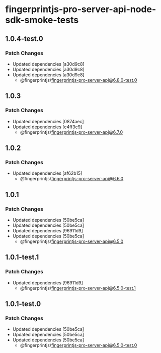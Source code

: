 # fingerprintjs-pro-server-api-node-sdk-smoke-tests

## 1.0.4-test.0

### Patch Changes

- Updated dependencies [a30d9c8]
- Updated dependencies [a30d9c8]
- Updated dependencies [a30d9c8]
  - @fingerprintjs/fingerprintjs-pro-server-api@6.8.0-test.0

## 1.0.3

### Patch Changes

- Updated dependencies [0874aec]
- Updated dependencies [c4ff3c9]
  - @fingerprintjs/fingerprintjs-pro-server-api@6.7.0

## 1.0.2

### Patch Changes

- Updated dependencies [af62b15]
  - @fingerprintjs/fingerprintjs-pro-server-api@6.6.0

## 1.0.1

### Patch Changes

- Updated dependencies [50be5ca]
- Updated dependencies [50be5ca]
- Updated dependencies [96911d9]
- Updated dependencies [50be5ca]
  - @fingerprintjs/fingerprintjs-pro-server-api@6.5.0

## 1.0.1-test.1

### Patch Changes

- Updated dependencies [96911d9]
  - @fingerprintjs/fingerprintjs-pro-server-api@6.5.0-test.1

## 1.0.1-test.0

### Patch Changes

- Updated dependencies [50be5ca]
- Updated dependencies [50be5ca]
- Updated dependencies [50be5ca]
  - @fingerprintjs/fingerprintjs-pro-server-api@6.5.0-test.0
